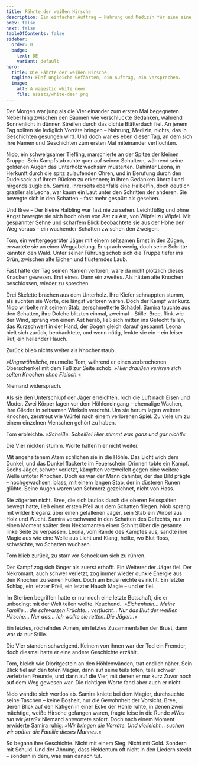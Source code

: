 ```yaml
---
title: Fährte der weißen Hirsche
description: Ein einfacher Auftrag – Nahrung und Medizin für eine eine Gruppe Jäger weit draußen im Wald. Doch als fünf ungleiche Gefährten sich auf den Weg machen, ahnen sie nicht, dass sie an diesem Tag mehr als nur eine einfache Lieferung vor sich haben.
prev: false
next: false
tableOfContents: false
sidebar:
  order: 0
  badge:
    text: DE
    variant: default
hero:
  title: Die Fährte der weißen Hirsche
  tagline: Fünf ungleiche Gefährten, ein Auftrag, ein Versprechen.
  image:
    alt: A majestic white deer
    file: assets/white-deer.png
---
```



Der Morgen war jung als die Vier einander zum ersten Mal begegneten. Nebel hing zwischen den Bäumen wie verschluckte Gedanken, während Sonnenlicht in dünnen Streifen durch das dichte Blätterdach fiel. An jenem Tag sollten sie lediglich Vorräte bringen – Nahrung, Medizin, nichts, das in Geschichten gesungen wird. Und doch war es eben dieser Tag, an dem sich ihre Namen und Geschichten zum ersten Mal miteinander verflochten.

Niob, ein schweigsamer Tiefling, marschierte an der Spitze der kleinen Gruppe. Sein Kampfstab ruhte quer auf seinen Schultern, während seine goldenen Augen das Unterholz wachsam musterten. Dahinter Leona, in Herkunft durch die spitz zulaufenden Ohren, und in Berufung durch den Dudelsack auf ihrem Rücken zu erkennen; in ihren Gedanken überall und nirgends zugleich. Samira, ihrerseits ebenfalls eine Halbelfin, doch deutlich graziler als Leona, war kaum ein Laut unter den Schritten der anderen. Sie bewegte sich in den Schatten – fast mehr gespürt als gesehen.

Und Bree – Der kleine Halbling war fast nie zu sehen. Leichtfüßig und ohne Angst bewegte sie sich hoch oben von Ast zu Ast, von Wipfel zu Wipfel. Mit gespannter Sehne und scharfem Blick beobachtete sie aus der Höhe den Weg voraus – ein wachender Schatten zwischen den Zweigen.

Tom, ein wettergegerbter Jäger mit einem seltsamen Ernst in den Zügen, erwartete sie an einer Weggabelung. Er sprach wenig, doch seine Schritte kannten den Wald. Unter seiner Führung schob sich die Truppe tiefer ins Grün, zwischen alte Eichen und flüsterndes Laub.

Fast hätte der Tag seinen Namen verloren, wäre da nicht plötzlich dieses Knacken gewesen. Erst eines. Dann ein zweites. Als hätten alte Knochen beschlossen, wieder zu sprechen.

Drei Skelette brachen aus dem Unterholz. Ihre Kiefer schnappten stumm, als suchten sie Worte, die längst verloren waren. Doch der Kampf war kurz. Niob wirbelte mit seinem Stab, zerschmetterte Schädel. Samira tauchte aus den Schatten, ihre Dolche blitzten einmal, zweimal – Stille. Bree, flink wie der Wind, sprang von einem Ast herab, ließ sich mitten ins Gefecht fallen, das Kurzschwert in der Hand, der Bogen gleich darauf gespannt. Leona hielt sich zurück, beobachtete, und wenn nötig, lenkte sie ein – ein leiser Ruf, ein heilender Hauch.

Zurück blieb nichts weiter als Knochenstaub.

*»Ungewöhnlich«*, murmelte Tom, während er einen zerbrochenen Oberschenkel mit dem Fuß zur Seite schob. *»Hier draußen verirren sich selten Knochen ohne Fleisch.«*

Niemand widersprach.

Als sie den Unterschlupf der Jäger erreichten, roch die Luft nach Eisen und Moder. Zwei Körper lagen vor dem Höhleneingang – ehemalige Wachen, ihre Glieder in seltsamen Winkeln verdreht. Um sie herum lagen weitere Knochen, zerstreut wie Würfel nach einem verlorenen Spiel. Zu viele um zu einem einzelnen Menschen gehört zu haben.

Tom erbleichte. *»Scheiße. Scheiße! Hier stimmt was ganz und gar nicht!«*

Die Vier nickten stumm. Worte halfen hier nicht weiter.

Mit angehaltenem Atem schlichen sie in die Höhle. Das Licht wich dem Dunkel, und das Dunkel flackerte im Feuerschein. Drinnen tobte ein Kampf. Sechs Jäger, schwer verletzt, kämpften verzweifelt gegen eine weitere Welle untoter Knochen. Doch es war der Mann dahinter, der das Bild prägte – hochgewachsen, blass, mit einem langen Stab, der in düsteren Runen glühte. Seine Augen waren von Schmerz gezeichnet, nicht von Hass.

Sie zögerten nicht. Bree, die sich lautlos durch die oberen Felsspalten bewegt hatte, ließ einen ersten Pfeil aus dem Schatten fliegen. Niob sprang mit wilder Eleganz über einen gefallenen Jäger, sein Stab ein Wirbel aus Holz und Wucht. Samira verschwand in den Schatten des Gefechts, nur um einen Moment später dem Nekromanten einen Schnitt über die gesamte linke Seite zu verpassen. Leona, vom Rande des Kampfes aus, sandte ihre Magie aus wie eine Welle aus Licht und Klang, heilte, wo Blut floss, schwächte, wo Schatten wuchsen.

Tom blieb zurück, zu starr vor Schock um sich zu rühren.

Der Kampf zog sich länger als zuerst erhofft. Ein Weiterer der Jäger fiel. Der Nekromant, auch schwer verletzt, zog immer wieder dunkle Energie aus den Knochen zu seinen Füßen. Doch am Ende reichte es nicht. Ein letzter Schlag, ein letzter Pfeil, ein letzter Hauch Magie – und er fiel.

Im Sterben begriffen hatte er nur noch eine letzte Botschaft, die er unbedingt mit der Welt teilen wollte. Keuchend.. *»Eichenhain… Meine Familie… die schwarzen Früchte… verflucht… Nur das Blut der weißen Hirsche… Nur das… Ich wollte sie retten. Die Jäger…«*

Ein letztes, röchelndes Atmen, ein letztes Zusammenfallen der Brust, dann war da nur Stille.

Die Vier standen schweigend. Keinem von ihnen war der Tod ein Fremder, doch diesmal hatte er eine andere Geschichte erzählt.

Tom, bleich wie Dioritgestein an den Höhlenwänden, trat endlich näher. Sein Blick fiel auf den toten Magier, dann auf seine teils toten, teils schwer verletzten Freunde, und dann auf die Vier, mit denen er nur kurz Zuvor noch auf dem Weg gewesen war. Die richtigen Worte fand aber auch er nicht.

Niob wandte sich wortlos ab. Samira kniete bei dem Magier, durchsuchte seine Taschen – keine Bosheit, nur die Gewohnheit der Vorsicht. Bree, deren Blick auf den Käfigen in einer Ecke der Höhle ruhte, in denen zwei mächtige, weiße Hirsche gefangen waren, fragte leise in die Runde *»Was tun wir jetzt?«* Niemand antwortete sofort. Doch nach einem Moment erwiderte Samira ruhig: *»Wir bringen die Vorräte. Und vielleicht… suchen wir später die Familie dieses Mannes.«*

So begann ihre Geschichte. Nicht mit einem Sieg. Nicht mit Gold. Sondern mit Schuld. Und der Ahnung, dass Heldentum oft nicht in den Liedern steckt – sondern in dem, was man danach tut.
